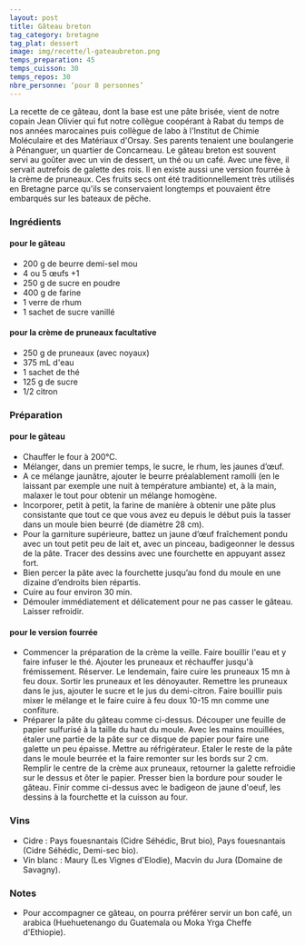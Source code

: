 ```yaml
---
layout: post
title: Gâteau breton
tag_category: bretagne
tag_plat: dessert
image: img/recette/l-gateaubreton.png
temps_preparation: 45
temps_cuisson: 30
temps_repos: 30
nbre_personne: ‘pour 8 personnes’
---
```

La recette de ce gâteau, dont la base est une pâte brisée, vient de notre copain Jean Olivier qui fut notre collègue coopérant à Rabat du temps de nos années marocaines puis collègue de labo à l'Institut de Chimie Moléculaire et des Matériaux d'Orsay. Ses parents tenaient une boulangerie à Pénanguer, un quartier de Concarneau. Le gâteau breton est souvent servi au goûter avec un vin de dessert, un thé ou un café. Avec une fève, il servait autrefois de galette des rois. Il en existe aussi une version fourrée à la crème de pruneaux. Ces fruits secs ont été traditionnellement très utilisés en Bretagne parce qu'ils se conservaient longtemps et pouvaient être embarqués sur les bateaux de pêche.

### Ingrédients
#### pour le gâteau
* 200 g de beurre demi-sel mou
* 4 ou 5 œufs +1
* 250 g de sucre en poudre
* 400 g de farine
* 1 verre de rhum
* 1 sachet de sucre vanillé

#### pour la crème de pruneaux facultative
* 250 g de pruneaux (avec noyaux)
* 375 mL d'eau
* 1 sachet de thé
* 125 g de sucre
* 1/2 citron

### Préparation
#### pour le gâteau
* Chauffer le four à 200°C.
* Mélanger, dans un premier temps, le sucre, le rhum, les jaunes d’œuf.
* A ce mélange jaunâtre, ajouter le beurre préalablement ramolli (en le laissant par exemple une nuit à température ambiante) et, à la main, malaxer le tout pour obtenir un mélange homogène.
* Incorporer, petit à petit, la farine de manière à obtenir une pâte plus consistante que tout ce que vous avez eu depuis le début puis la tasser dans un moule bien beurré (de diamètre 28 cm).
* Pour la garniture supérieure, battez un jaune d’œuf fraîchement pondu avec un tout petit peu de lait et, avec un pinceau, badigeonner le dessus de la pâte. Tracer des dessins avec une fourchette en appuyant assez fort.
* Bien percer la pâte avec la fourchette jusqu’au fond du moule en une dizaine d’endroits bien répartis.
* Cuire au four environ 30 min.
* Démouler immédiatement et délicatement pour ne pas casser le gâteau. Laisser refroidir.

#### pour le version fourrée
* Commencer la préparation de la crème la veille. Faire bouillir l'eau et y faire infuser le thé. Ajouter les pruneaux et réchauffer jusqu'à frémissement. Réserver. Le lendemain, faire cuire les pruneaux 15 mn à feu doux. Sortir les pruneaux et les dénoyauter. Remettre les pruneaux dans le jus, ajouter le sucre et le jus du demi-citron. Faire bouillir puis mixer le mélange et le faire cuire à feu doux 10-15 mn comme une confiture.
* Préparer la pâte du gâteau comme ci-dessus. Découper une feuille de papier sulfurisé à la taille du haut du moule. Avec les mains mouillées, étaler une partie de la pâte sur ce disque de papier pour faire une galette un peu épaisse. Mettre au réfrigérateur. Etaler le reste de la pâte dans le moule beurrée et la faire remonter sur les bords sur 2 cm. Remplir le centre de la crème aux pruneaux, retourner la galette refroidie sur le dessus et ôter le papier. Presser bien la bordure pour souder le gâteau. Finir comme ci-dessus avec le badigeon de jaune d'oeuf, les dessins à la fourchette et la cuisson au four.  

### Vins
* Cidre : Pays fouesnantais (Cidre Séhédic, Brut bio), Pays fouesnantais (Cidre Séhédic, Demi-sec bio).
* Vin blanc : Maury (Les Vignes d'Elodie), Macvin du Jura (Domaine de Savagny).

### Notes
* Pour accompagner ce gâteau, on pourra préférer servir un bon café, un arabica (Huehuetenango du Guatemala ou Moka Yrga Cheffe d'Ethiopie).
